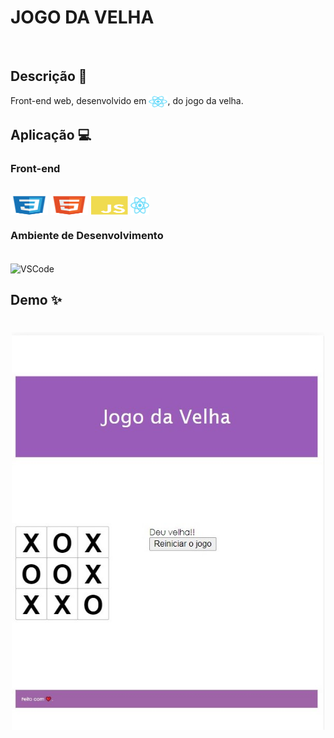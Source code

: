 #   JOGO DA VELHA

</br>

## Descrição 📄

<p align = "justify"> Front-end web, desenvolvido em <img align="center" alt="React" height="20" width="30" src="https://raw.githubusercontent.com/devicons/devicon/master/icons/react/react-original.svg">, do jogo da velha.</p>


## Aplicação 💻

### Front-end

<div style="display: inline_block"><br>
  <img align="center" alt="CSS" height="30" width="60" src="https://raw.githubusercontent.com/devicons/devicon/master/icons/css3/css3-original.svg">
  <img align="center" alt="HTML" height="30" width="60" src="https://raw.githubusercontent.com/devicons/devicon/master/icons/html5/html5-original.svg">
  <img align="center" alt="Js" height="30" width="60" src="https://raw.githubusercontent.com/devicons/devicon/master/icons/javascript/javascript-plain.svg">
  <img align="center" alt="React" height="30" width="30" src="https://raw.githubusercontent.com/devicons/devicon/master/icons/react/react-original.svg">
</div>

### Ambiente de Desenvolvimento

<div style="display: inline_block"><br>
  <img align="center" alt="VSCode" height="40" width="40" src="https://img.icons8.com/color/48/000000/visual-studio-code-2019.png">
</div>

## Demo ✨

<h1 align = "center">
  <img ali = "Jogo-da-velha" title = "Jogo da Velha" width="500" src = "src/Jogo_da_velha.jpg"/>
</h1>
